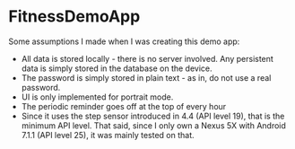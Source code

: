 # FitnessDemoApp
Some assumptions I made when I was creating this demo app:
* All data is stored locally - there is no server involved. Any persistent data is simply stored
in the database on the device.
* The password is simply stored in plain text - as in, do not use a real password.
* UI is only implemented for portrait mode.
* The periodic reminder goes off at the top of every hour
* Since it uses the step sensor introduced in 4.4 (API level 19), that is the minimum API level.
That said, since I only own a Nexus 5X with Android 7.1.1 (API level 25), it was mainly tested on
 that.
 